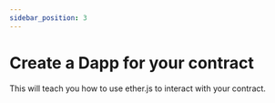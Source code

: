 ```yaml
---
sidebar_position: 3
---
```


# Create a Dapp for your contract

This will teach you how to use ether.js to interact with your contract.
